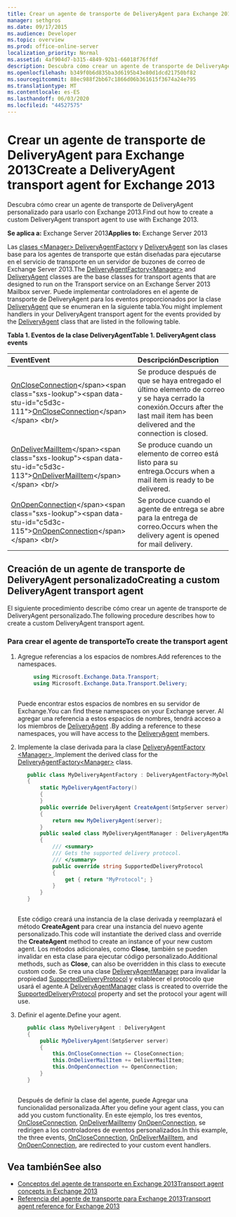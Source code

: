 ```yaml
---
title: Crear un agente de transporte de DeliveryAgent para Exchange 2013
manager: sethgros
ms.date: 09/17/2015
ms.audience: Developer
ms.topic: overview
ms.prod: office-online-server
localization_priority: Normal
ms.assetid: 4af904d7-b315-4849-92b1-66018f76ffdf
description: Descubra cómo crear un agente de transporte de DeliveryAgent personalizado para usarlo con Exchange 2013.
ms.openlocfilehash: b349f0b6d835ba3d6195b43e80d1dcd21750bf82
ms.sourcegitcommit: 88ec988f2bb67c1866d06b361615f3674a24e795
ms.translationtype: MT
ms.contentlocale: es-ES
ms.lasthandoff: 06/03/2020
ms.locfileid: "44527575"
---
```

# <a name="create-a-deliveryagent-transport-agent-for-exchange-2013"></a><span data-ttu-id="c5d3c-103">Crear un agente de transporte de DeliveryAgent para Exchange 2013</span><span class="sxs-lookup"><span data-stu-id="c5d3c-103">Create a DeliveryAgent transport agent for Exchange 2013</span></span>

<span data-ttu-id="c5d3c-104">Descubra cómo crear un agente de transporte de DeliveryAgent personalizado para usarlo con Exchange 2013.</span><span class="sxs-lookup"><span data-stu-id="c5d3c-104">Find out how to create a custom DeliveryAgent transport agent to use with Exchange 2013.</span></span>
  
<span data-ttu-id="c5d3c-105">**Se aplica a:** Exchange Server 2013</span><span class="sxs-lookup"><span data-stu-id="c5d3c-105">**Applies to:** Exchange Server 2013</span></span>
  
<span data-ttu-id="c5d3c-106">Las [clases \<Manager\> DeliveryAgentFactory](https://msdn.microsoft.com/library/dd877550(v=exchg.150).aspx) y [DeliveryAgent](https://msdn.microsoft.com/library/microsoft.exchange.data.transport.delivery.deliveryagent(v=exchg.150).aspx) son las clases base para los agentes de transporte que están diseñadas para ejecutarse en el servicio de transporte en un servidor de buzones de correo de Exchange Server 2013.</span><span class="sxs-lookup"><span data-stu-id="c5d3c-106">The [DeliveryAgentFactory\<Manager\>](https://msdn.microsoft.com/library/dd877550(v=exchg.150).aspx) and [DeliveryAgent](https://msdn.microsoft.com/library/microsoft.exchange.data.transport.delivery.deliveryagent(v=exchg.150).aspx) classes are the base classes for transport agents that are designed to run on the Transport service on an Exchange Server 2013 Mailbox server.</span></span> <span data-ttu-id="c5d3c-107">Puede implementar controladores en el agente de transporte de DeliveryAgent para los eventos proporcionados por la clase [DeliveryAgent](https://msdn.microsoft.com/library/microsoft.exchange.data.transport.delivery.deliveryagent(v=exchg.150).aspx) que se enumeran en la siguiente tabla.</span><span class="sxs-lookup"><span data-stu-id="c5d3c-107">You might implement handlers in your DeliveryAgent transport agent for the events provided by the [DeliveryAgent](https://msdn.microsoft.com/library/microsoft.exchange.data.transport.delivery.deliveryagent(v=exchg.150).aspx) class that are listed in the following table.</span></span> 
  
<span data-ttu-id="c5d3c-108">**Tabla 1. Eventos de la clase DeliveryAgent**</span><span class="sxs-lookup"><span data-stu-id="c5d3c-108">**Table 1. DeliveryAgent class events**</span></span>

|<span data-ttu-id="c5d3c-109">**Event**</span><span class="sxs-lookup"><span data-stu-id="c5d3c-109">**Event**</span></span>|<span data-ttu-id="c5d3c-110">**Descripción**</span><span class="sxs-lookup"><span data-stu-id="c5d3c-110">**Description**</span></span>|
|:-----|:-----|
|<span data-ttu-id="c5d3c-111">[OnCloseConnection](https://msdn.microsoft.com/library/microsoft.exchange.data.transport.delivery.deliveryagent.oncloseconnection(v=exchg.150).aspx)</span><span class="sxs-lookup"><span data-stu-id="c5d3c-111">[OnCloseConnection](https://msdn.microsoft.com/library/microsoft.exchange.data.transport.delivery.deliveryagent.oncloseconnection(v=exchg.150).aspx)</span></span> <br/> |<span data-ttu-id="c5d3c-112">Se produce después de que se haya entregado el último elemento de correo y se haya cerrado la conexión.</span><span class="sxs-lookup"><span data-stu-id="c5d3c-112">Occurs after the last mail item has been delivered and the connection is closed.</span></span>  <br/> |
|<span data-ttu-id="c5d3c-113">[OnDeliverMailItem](https://msdn.microsoft.com/library/microsoft.exchange.data.transport.delivery.deliveryagent.ondelivermailitem(v=exchg.150).aspx)</span><span class="sxs-lookup"><span data-stu-id="c5d3c-113">[OnDeliverMailItem](https://msdn.microsoft.com/library/microsoft.exchange.data.transport.delivery.deliveryagent.ondelivermailitem(v=exchg.150).aspx)</span></span> <br/> |<span data-ttu-id="c5d3c-114">Se produce cuando un elemento de correo está listo para su entrega.</span><span class="sxs-lookup"><span data-stu-id="c5d3c-114">Occurs when a mail item is ready to be delivered.</span></span>  <br/> |
|<span data-ttu-id="c5d3c-115">[OnOpenConnection](https://msdn.microsoft.com/library/microsoft.exchange.data.transport.delivery.deliveryagent.onopenconnection(v=exchg.150).aspx)</span><span class="sxs-lookup"><span data-stu-id="c5d3c-115">[OnOpenConnection](https://msdn.microsoft.com/library/microsoft.exchange.data.transport.delivery.deliveryagent.onopenconnection(v=exchg.150).aspx)</span></span> <br/> |<span data-ttu-id="c5d3c-116">Se produce cuando el agente de entrega se abre para la entrega de correo.</span><span class="sxs-lookup"><span data-stu-id="c5d3c-116">Occurs when the delivery agent is opened for mail delivery.</span></span>  <br/> |
   
## <a name="creating-a-custom-deliveryagent-transport-agent"></a><span data-ttu-id="c5d3c-117">Creación de un agente de transporte de DeliveryAgent personalizado</span><span class="sxs-lookup"><span data-stu-id="c5d3c-117">Creating a custom DeliveryAgent transport agent</span></span>

<span data-ttu-id="c5d3c-118">El siguiente procedimiento describe cómo crear un agente de transporte de DeliveryAgent personalizado.</span><span class="sxs-lookup"><span data-stu-id="c5d3c-118">The following procedure describes how to create a custom DeliveryAgent transport agent.</span></span> 
  
### <a name="to-create-the-transport-agent"></a><span data-ttu-id="c5d3c-119">Para crear el agente de transporte</span><span class="sxs-lookup"><span data-stu-id="c5d3c-119">To create the transport agent</span></span>

1. <span data-ttu-id="c5d3c-120">Agregue referencias a los espacios de nombres.</span><span class="sxs-lookup"><span data-stu-id="c5d3c-120">Add references to the namespaces.</span></span>
    
   ```cs
        using Microsoft.Exchange.Data.Transport;
        using Microsoft.Exchange.Data.Transport.Delivery;
    
   ```

   <span data-ttu-id="c5d3c-121">Puede encontrar estos espacios de nombres en su servidor de Exchange.</span><span class="sxs-lookup"><span data-stu-id="c5d3c-121">You can find these namespaces on your Exchange server.</span></span> <span data-ttu-id="c5d3c-122">Al agregar una referencia a estos espacios de nombres, tendrá acceso a los miembros de [DeliveryAgent](https://msdn.microsoft.com/library/microsoft.exchange.data.transport.delivery.deliveryagent(v=exchg.150).aspx) .</span><span class="sxs-lookup"><span data-stu-id="c5d3c-122">By adding a reference to these namespaces, you will have access to the [DeliveryAgent](https://msdn.microsoft.com/library/microsoft.exchange.data.transport.delivery.deliveryagent(v=exchg.150).aspx) members.</span></span> 
    
2. <span data-ttu-id="c5d3c-123">Implemente la clase derivada para la clase [DeliveryAgentFactory \<Manager\> ](https://msdn.microsoft.com/library/dd877550(v=exchg.150).aspx) .</span><span class="sxs-lookup"><span data-stu-id="c5d3c-123">Implement the derived class for the [DeliveryAgentFactory\<Manager\>](https://msdn.microsoft.com/library/dd877550(v=exchg.150).aspx) class.</span></span> 
    
   ```cs
      public class MyDeliveryAgentFactory : DeliveryAgentFactory<MyDeliveryAgentFactory.MyDeliveryAgentManager>
      {
          static MyDeliveryAgentFactory()
          {
          }
          public override DeliveryAgent CreateAgent(SmtpServer server)
          {
              return new MyDeliveryAgent(server);
          }
          public sealed class MyDeliveryAgentManager : DeliveryAgentManager
          {
              /// <summary>
              /// Gets the supported delivery protocol.
              /// </summary>
              public override string SupportedDeliveryProtocol
              {
                  get { return "MyProtocol"; }
              }
          }
      }
  
   ```

   <span data-ttu-id="c5d3c-124">Este código creará una instancia de la clase derivada y reemplazará el método **CreateAgent** para crear una instancia del nuevo agente personalizado.</span><span class="sxs-lookup"><span data-stu-id="c5d3c-124">This code will instantiate the derived class and override the **CreateAgent** method to create an instance of your new custom agent.</span></span> <span data-ttu-id="c5d3c-125">Los métodos adicionales, como **Close**, también se pueden invalidar en esta clase para ejecutar código personalizado.</span><span class="sxs-lookup"><span data-stu-id="c5d3c-125">Additional methods, such as **Close**, can also be overridden in this class to execute custom code.</span></span> <span data-ttu-id="c5d3c-126">Se crea una clase [DeliveryAgentManager](https://msdn.microsoft.com/library/Microsoft.Exchange.Data.Transport.Delivery.DeliveryAgentManager.aspx) para invalidar la propiedad [SupportedDeliveryProtocol](https://msdn.microsoft.com/library/Microsoft.Exchange.Data.Transport.Delivery.DeliveryAgentManager.SupportedDeliveryProtocol.aspx) y establecer el protocolo que usará el agente.</span><span class="sxs-lookup"><span data-stu-id="c5d3c-126">A [DeliveryAgentManager](https://msdn.microsoft.com/library/Microsoft.Exchange.Data.Transport.Delivery.DeliveryAgentManager.aspx) class is created to override the [SupportedDeliveryProtocol](https://msdn.microsoft.com/library/Microsoft.Exchange.Data.Transport.Delivery.DeliveryAgentManager.SupportedDeliveryProtocol.aspx) property and set the protocol your agent will use.</span></span> 
    
3. <span data-ttu-id="c5d3c-127">Definir el agente.</span><span class="sxs-lookup"><span data-stu-id="c5d3c-127">Define your agent.</span></span>
    
   ```cs
      public class MyDeliveryAgent : DeliveryAgent
      {
          public MyDeliveryAgent(SmtpServer server)
          {
              this.OnCloseConnection += CloseConnection;
              this.OnDeliverMailItem += DeliverMailItem;
              this.OnOpenConnection += OpenConnection;
          }
      }
  
   ```

   <span data-ttu-id="c5d3c-128">Después de definir la clase del agente, puede Agregar una funcionalidad personalizada.</span><span class="sxs-lookup"><span data-stu-id="c5d3c-128">After you define your agent class, you can add you custom functionality.</span></span> <span data-ttu-id="c5d3c-129">En este ejemplo, los tres eventos, [OnCloseConnection](https://msdn.microsoft.com/library/microsoft.exchange.data.transport.delivery.deliveryagent.oncloseconnection(v=exchg.150).aspx), [OnDeliverMailItem](https://msdn.microsoft.com/library/microsoft.exchange.data.transport.delivery.deliveryagent.ondelivermailitem(v=exchg.150).aspx)y [OnOpenConnection](https://msdn.microsoft.com/library/microsoft.exchange.data.transport.delivery.deliveryagent.onopenconnection(v=exchg.150).aspx), se redirigen a los controladores de eventos personalizados.</span><span class="sxs-lookup"><span data-stu-id="c5d3c-129">In this example, the three events, [OnCloseConnection](https://msdn.microsoft.com/library/microsoft.exchange.data.transport.delivery.deliveryagent.oncloseconnection(v=exchg.150).aspx), [OnDeliverMailItem](https://msdn.microsoft.com/library/microsoft.exchange.data.transport.delivery.deliveryagent.ondelivermailitem(v=exchg.150).aspx), and [OnOpenConnection](https://msdn.microsoft.com/library/microsoft.exchange.data.transport.delivery.deliveryagent.onopenconnection(v=exchg.150).aspx), are redirected to your custom event handlers.</span></span> 
    
## <a name="see-also"></a><span data-ttu-id="c5d3c-130">Vea también</span><span class="sxs-lookup"><span data-stu-id="c5d3c-130">See also</span></span>

- [<span data-ttu-id="c5d3c-131">Conceptos del agente de transporte en Exchange 2013</span><span class="sxs-lookup"><span data-stu-id="c5d3c-131">Transport agent concepts in Exchange 2013</span></span>](transport-agent-concepts-in-exchange-2013.md)
- [<span data-ttu-id="c5d3c-132">Referencia del agente de transporte para Exchange 2013</span><span class="sxs-lookup"><span data-stu-id="c5d3c-132">Transport agent reference for Exchange 2013</span></span>](transport-agent-reference-for-exchange-2013.md)          

 